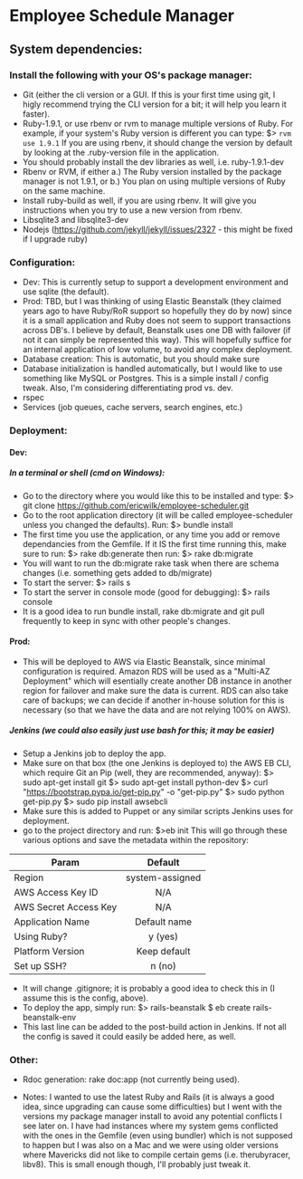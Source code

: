 Employee Schedule Manager
=========================

## **System dependencies:**

### Install the following with your OS's package manager:

- Git (either the cli version or a GUI. If this is your first time using git, I higly recommend trying the CLI version for a bit; it will help you learn it faster).
- Ruby-1.9.1, or use rbenv or rvm to manage multiple versions of Ruby. For example, if your system's Ruby version is different you can type:
$> `rvm use 1.9.1`
If you are using rbenv, it should change the version by default by looking at the .ruby-version file in the application.
- You should probably install the dev libraries as well, i.e. ruby-1.9.1-dev
- Rbenv or RVM, if either a.) The Ruby version installed by the package manager is not 1.9.1, or b.) You plan on using multiple versions of Ruby on the same machine.
- Install ruby-build as well, if you are using rbenv. It will give you instructions when you try to use a new version from rbenv.
- Libsqlite3 and libsqlite3-dev
- Nodejs (https://github.com/jekyll/jekyll/issues/2327 - this might be fixed if I upgrade ruby)

### Configuration:

- Dev: This is currently setup to support a development environment and use sqlite (the default).
- Prod: TBD, but I was thinking of using Elastic Beanstalk (they claimed years ago to have Ruby/RoR support so hopefully they do by now) since it is a small application and Ruby does not seem to support transactions across DB's. I believe by default, Beanstalk uses one DB with failover (if not it can simply be represented this way). This will hopefully suffice for an internal application of low volume, to avoid any complex deployment.
- Database creation: This is automatic, but you should make sure
- Database initialization is handled automatically, but I would like to use something like MySQL or Postgres. This is a simple install / config tweak. Also, I'm considering differentiating prod vs. dev.
- rspec
- Services (job queues, cache servers, search engines, etc.)

### Deployment:

#### Dev:
##### In a terminal or shell (cmd on Windows):
- Go to the directory where you would like this to be installed and type:
$> git clone https://github.com/ericwilk/employee-scheduler.git
- Go to the root application directory (it will be called employee-scheduler unless you changed the defaults). Run:
$> bundle install
- The first time you use the application, or any time you add or remove dependancies from the Gemfile. If it IS the first time running this, make sure to run:
$> rake db:generate then run:
$> rake db:migrate
- You will want to run the db:migrate rake task when there are schema changes (i.e. something gets added to db/migrate)
- To start the server:
$> rails s
- To start the server in console mode (good for debugging):
$> rails console
- It is a good idea to run bundle install, rake db:migrate and git pull frequently to keep in sync with other people's changes.

#### Prod:
- This will be deployed to AWS via Elastic Beanstalk, since minimal configuration is required. Amazon RDS will be used as a "Multi-AZ Deployment" which will esentially create another DB instance in another region for failover and make sure the data is current. RDS can also take care of backups; we can decide if another in-house solution for this is necessary (so that we have the data and are not relying 100% on AWS).
##### Jenkins (we could also easily just use bash for this; it may be easier)
- Setup a Jenkins job to deploy the app.
- Make sure on that box (the one Jenkins is deployed to) the AWS EB CLI, which require Git an Pip (well, they are recommended, anyway):
$> sudo apt-get install git 
$> sudo apt-get install python-dev
$> curl "https://bootstrap.pypa.io/get-pip.py" -o "get-pip.py"
$> sudo python get-pip.py
$> sudo pip install awsebcli
- Make sure this is added to Puppet or any similar scripts Jenkins uses for deployment.
- go to the project directory and run:
$>eb init
This will go through these various options and save the metadata within the repository:

| Param                 | Default         |
| --------------------- |:---------------:|
| Region                | system-assigned |
| AWS Access Key ID     | N/A             |
| AWS Secret Access Key | N/A             |
| Application Name      | Default name    |
| Using Ruby?           | y (yes)         |
| Platform Version      | Keep default    |
| Set up SSH?           | n (no)          |

- It will change .gitignore; it is probably a good idea to check this in (I assume this is the config, above).
- To deploy the app, simply run:
$> rails-beanstalk $ eb create rails-beanstalk-env
- This last line can be added to the post-build action in Jenkins. If not all the config is saved it could easily be added here, as well.


### Other:

- Rdoc generation: rake doc:app (not currently being used).

- Notes: I wanted to use the latest Ruby and Rails (it is always a good idea, since upgrading can cause some difficulties) but I went with the versions my package manager install to avoid any potential conflicts I see later on. I have had instances where my system gems conflicted with the ones in the Gemfile (even using bundler) which is not supposed to happen but I was also on a Mac and we were using older versions where Mavericks did not like to compile certain gems (i.e. therubyracer, libv8). This is small enough though, I'll probably just tweak it.
